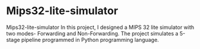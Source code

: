 # Mips32-lite-simulator
Mips32-lite-simulator In this project, I designed a MIPS 32 lite simulator with two modes- Forwarding and Non-Forwarding. The project simulates a 5-stage pipeline programmed in Python programming language. 
